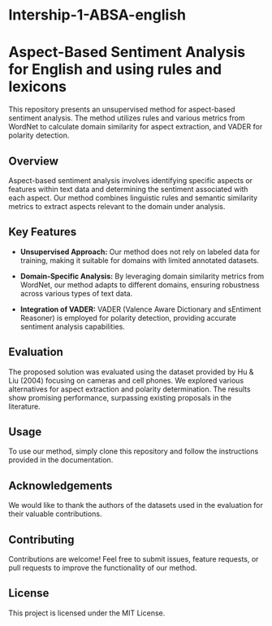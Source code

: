# Intership-1-ABSA-english
# Aspect-Based Sentiment Analysis for English and using rules and lexicons

This repository presents an unsupervised method for aspect-based sentiment analysis. The method utilizes rules and various metrics from WordNet to calculate domain similarity for aspect extraction, and VADER for polarity detection.

## Overview

Aspect-based sentiment analysis involves identifying specific aspects or features within text data and determining the sentiment associated with each aspect. Our method combines linguistic rules and semantic similarity metrics to extract aspects relevant to the domain under analysis.

## Key Features

- **Unsupervised Approach:** Our method does not rely on labeled data for training, making it suitable for domains with limited annotated datasets.
  
- **Domain-Specific Analysis:** By leveraging domain similarity metrics from WordNet, our method adapts to different domains, ensuring robustness across various types of text data.

- **Integration of VADER:** VADER (Valence Aware Dictionary and sEntiment Reasoner) is employed for polarity detection, providing accurate sentiment analysis capabilities.

## Evaluation

The proposed solution was evaluated using the dataset provided by Hu & Liu (2004) focusing on cameras and cell phones. We explored various alternatives for aspect extraction and polarity determination. The results show promising performance, surpassing existing proposals in the literature.

## Usage

To use our method, simply clone this repository and follow the instructions provided in the documentation.

## Acknowledgements

We would like to thank the authors of the datasets used in the evaluation for their valuable contributions.

## Contributing

Contributions are welcome! Feel free to submit issues, feature requests, or pull requests to improve the functionality of our method.

## License

This project is licensed under the MIT License.
